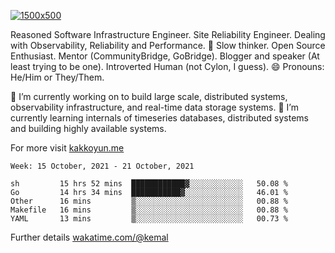[![1500x500](https://user-images.githubusercontent.com/536449/87228151-7d711200-c39f-11ea-9cd5-a511464c430f.jpeg "Kemal Akkoyun")](https://github.com/kakkoyun)

<!--
**kakkoyun/kakkoyun** is a ✨ _special_ ✨ repository because its `README.md` (this file) appears on your GitHub profile.

Here are some ideas to get you started:

- 🔭 I’m currently working on ...
- 🌱 I’m currently learning ...
- 👯 I’m looking to collaborate on ...
- 🤔 I’m looking for help with ...
- 💬 Ask me about ...
- 📫 How to reach me: ...
- 😄 Pronouns: ...
- ⚡ Fun fact: ...

<table border="0">
  <tbody>
    <tr valign="top">
      <td width="50%" align="center">
        <img src="https://github-readme-stats.vercel.app/api?username=kakkoyun&show_icons=true&count_private=true&theme=gotham&layout=default" />
      </td>
      <td width="50%" align="center">
        <img src="https://github-readme-stats.vercel.app/api/wakatime?username=kemal&theme=gotham&layout=default" />
      </td>
    </tr>
  </tbody>
</table>
-->


Reasoned Software Infrastructure Engineer. Site Reliability Engineer. Dealing with Observability, Reliability and Performance. 
🤔 Slow thinker. Open Source Enthusiast. Mentor (CommunityBridge, GoBridge). Blogger and speaker (At least trying to be one). 
Introverted Human (not Cylon, I guess). 😄 Pronouns: He/Him or They/Them.

🔭 I’m currently working on to build large scale, distributed systems, observability infrastructure, and real-time data storage systems.
🌱 I’m currently learning internals of timeseries databases, distributed systems and building highly available systems.

For more visit [kakkoyun.me](https://kakkoyun.me)

<!--START_SECTION:waka-->
```text
Week: 15 October, 2021 - 21 October, 2021

sh         15 hrs 52 mins  ████████████▓░░░░░░░░░░░░   50.08 % 
Go         14 hrs 34 mins  ███████████▓░░░░░░░░░░░░░   46.01 % 
Other      16 mins         ▒░░░░░░░░░░░░░░░░░░░░░░░░   00.88 % 
Makefile   16 mins         ▒░░░░░░░░░░░░░░░░░░░░░░░░   00.88 % 
YAML       13 mins         ▒░░░░░░░░░░░░░░░░░░░░░░░░   00.73 % 
```
<!--END_SECTION:waka-->

Further details [wakatime.com/@kemal](https://wakatime.com/@kemal)
